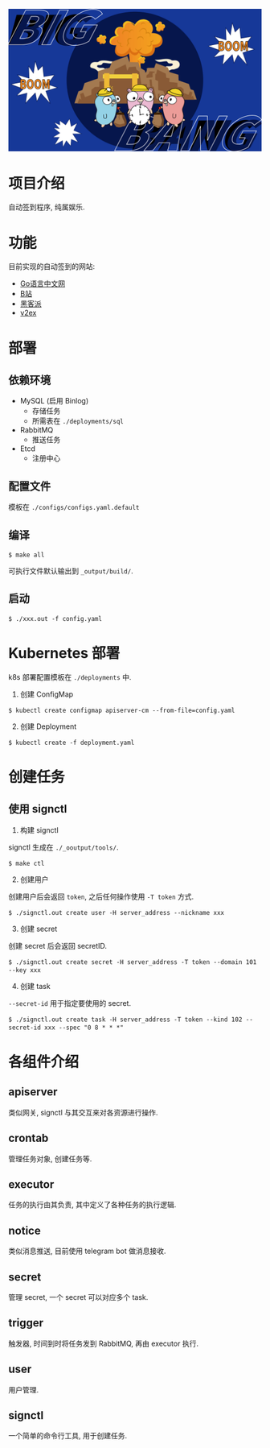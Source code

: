 ![logo](./docs/images/logo.png)

# 项目介绍

自动签到程序, 纯属娱乐.

# 功能

目前实现的自动签到的网站:

- [Go语言中文网](https://studygolang.com/)
- [B站](https://www.bilibili.com/)
- [黑客派](https://hacpai.com/)
- [v2ex](https://v2ex.com/)

# 部署

## 依赖环境

- MySQL (启用 Binlog)
  - 存储任务
  - 所需表在 `./deployments/sql`
- RabbitMQ
  - 推送任务
- Etcd
  - 注册中心

## 配置文件

模板在 `./configs/configs.yaml.default`

## 编译

```shell
$ make all
```

可执行文件默认输出到 `_output/build/`.

## 启动

```shell
$ ./xxx.out -f config.yaml
```

# Kubernetes 部署

k8s 部署配置模板在 `./deployments` 中.

1. 创建 ConfigMap

```shell
$ kubectl create configmap apiserver-cm --from-file=config.yaml
```

2. 创建 Deployment

```shell
$ kubectl create -f deployment.yaml
```

# 创建任务

## 使用 signctl

1. 构建 signctl

signctl 生成在 `./_ooutput/tools/`.

```shell
$ make ctl
```

2. 创建用户

创建用户后会返回 `token`, 之后任何操作使用 `-T token` 方式.

```shell
$ ./signctl.out create user -H server_address --nickname xxx
```

3. 创建 secret

创建 secret 后会返回 secretID.

```shell
$ ./signctl.out create secret -H server_address -T token --domain 101 --key xxx
```

4. 创建 task

`--secret-id` 用于指定要使用的 secret.

```shell
$ ./signctl.out create task -H server_address -T token --kind 102 --secret-id xxx --spec "0 8 * * *"
```

# 各组件介绍

## apiserver

类似网关, signctl 与其交互来对各资源进行操作.

## crontab

管理任务对象, 创建任务等.

## executor

任务的执行由其负责, 其中定义了各种任务的执行逻辑.

## notice

类似消息推送, 目前使用 telegram bot 做消息接收.

## secret

管理 secret, 一个 secret 可以对应多个 task.

## trigger

触发器, 时间到时将任务发到 RabbitMQ, 再由 executor 执行.

## user

用户管理.

## signctl
 
一个简单的命令行工具, 用于创建任务.
